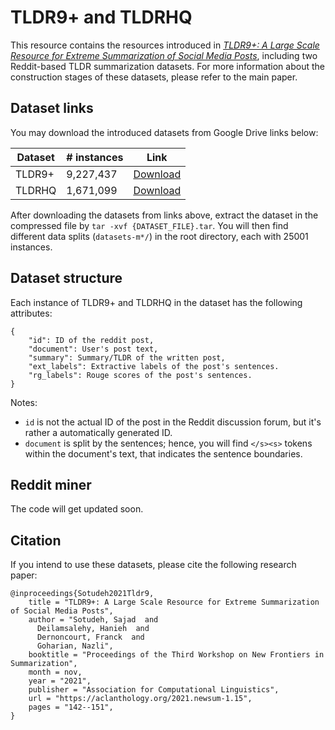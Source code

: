 # TLDR9+ and TLDRHQ

This resource contains the resources introduced in [_TLDR9+: A Large Scale Resource for Extreme Summarization of Social Media Posts_](https://aclanthology.org/2021.newsum-1.15/), including two Reddit-based TLDR summarization datasets. For more information about the construction stages of these datasets, please refer to the main paper. 

## Dataset links
You may download the introduced datasets from Google Drive links below:

| **Dataset** | # instances | **Link**                                                                                       |
|-------------|-------------|------------------------------------------------------------------------------------------------|
| TLDR9+      |  9,227,437           | [Download](https://drive.google.com/file/d/1hYJqH-czgbw78rvxajzj56tDLr6lkdjh/view?usp=sharing) |
| TLDRHQ      | 1,671,099           | [Download](https://drive.google.com/file/d/1jCi0Mn0k-pid5SSTafov11-e1A9LEZed/view?usp=sharing) |

After downloading the datasets from links above, extract the dataset in the compressed file by `tar -xvf {DATASET_FILE}.tar`. You will then find different data splits (`datasets-m*/`) in the root directory, each with 25001 instances.

## Dataset structure
Each instance of TLDR9+ and TLDRHQ in the dataset has the following attributes:

````
{
    "id": ID of the reddit post,
    "document": User's post text,
    "summary": Summary/TLDR of the written post,
    "ext_labels": Extractive labels of the post's sentences.
    "rg_labels": Rouge scores of the post's sentences.
}

````
Notes:
* `id` is not the actual ID of the post in the Reddit discussion forum, but it's rather a  automatically generated ID.
* `document` is split by the sentences; hence, you will find `</s><s>` tokens within the document's text, that indicates the sentence boundaries.


## Reddit miner
The code will get updated soon. 

## Citation

If you intend to use these datasets, please cite the following research paper: 

````
@inproceedings{Sotudeh2021Tldr9,
    title = "TLDR9+: A Large Scale Resource for Extreme Summarization of Social Media Posts",
    author = "Sotudeh, Sajad  and
      Deilamsalehy, Hanieh  and
      Dernoncourt, Franck  and
      Goharian, Nazli",
    booktitle = "Proceedings of the Third Workshop on New Frontiers in Summarization",
    month = nov,
    year = "2021",
    publisher = "Association for Computational Linguistics",
    url = "https://aclanthology.org/2021.newsum-1.15",
    pages = "142--151",
}
````